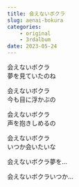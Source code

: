 ```yaml
---
title: 会えないボクラ
slug: aenai-bokura
categories:
    - original
    - 3rdalbum
date: 2023-05-24
---
```


会えないボクラ  
夢を見ていたのね  

会えないボクラ  
今も目に浮かぶの  

会えないボクラ  
声を抱きしめるの  

会えないボクラ  
いつか会いたいな  

会えないボクラ夢を…  

会えないボクラいつか…  